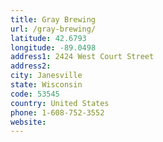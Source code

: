 ```yaml
---
title: Gray Brewing
url: /gray-brewing/
latitude: 42.6793
longitude: -89.0498
address1: 2424 West Court Street
address2: 
city: Janesville
state: Wisconsin
code: 53545
country: United States
phone: 1-608-752-3552
website: 
---
```


